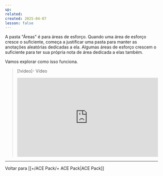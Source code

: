 ```yaml
---
up: 
related: 
created: 2025-04-07
lesson: false
---
```


A pasta "Áreas" é para áreas de esforço. Quando uma área de esforço cresce o suficiente, começa a justificar uma pasta para manter as anotações aleatórias dedicadas a ela. Algumas áreas de esforço crescem o suficiente para ter sua própria nota de área dedicada a elas também.

Vamos explorar como isso funciona.

> [!video]- Vídeo
> <div style="padding:56.25% 0 0 0;position:relative;"><iframe src="https://player.vimeo.com/video/1075676623?badge=0&amp;autopause=0&amp;player_id=0&amp;app_id=58479" frameborder="0" allow="autoplay; fullscreen; picture-in-picture; clipboard-write; encrypted-media" style="position:absolute;top:0;left:0;width:100%;height:100%;" title="Como a pasta Área funciona"></iframe></div>

---

Voltar para [[+/ACE Pack/+ ACE Pack|ACE Pack]]